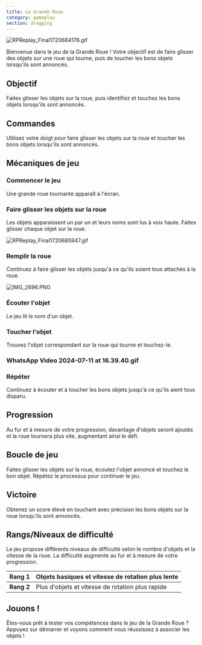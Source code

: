 ```yaml
---
title: La Grande Roue
category: gameplay
section: dragging
---
```

![RPReplay_Final1720684176.gif](https://help.studycat.com/hc/article_attachments/34931476777625)

Bienvenue dans le jeu de la Grande Roue ! Votre objectif est de faire glisser des objets sur une roue qui tourne, puis de toucher les bons objets lorsqu'ils sont annoncés.

## Objectif

Faites glisser les objets sur la roue, puis identifiez et touchez les bons objets lorsqu'ils sont annoncés.

## Commandes

Utilisez votre doigt pour faire glisser les objets sur la roue et toucher les bons objets lorsqu'ils sont annoncés.

## Mécaniques de jeu

### Commencer le jeu

Une grande roue tournante apparaît à l'écran.

### Faire glisser les objets sur la roue

Les objets apparaissent un par un et leurs noms sont lus à voix haute. Faites glisser chaque objet sur la roue.

![RPReplay_Final1720685947.gif](https://help.studycat.com/hc/article_attachments/34932060072217)

### Remplir la roue

Continuez à faire glisser les objets jusqu'à ce qu'ils soient tous attachés à la roue.

![IMG_2696.PNG](https://help.studycat.com/hc/article_attachments/34825529495577)

### Écouter l'objet

Le jeu lit le nom d'un objet.

### Toucher l'objet

Trouvez l'objet correspondant sur la roue qui tourne et touchez-le.

### WhatsApp Video 2024-07-11 at 16.39.40.gif

### Répéter

Continuez à écouter et à toucher les bons objets jusqu'à ce qu'ils aient tous disparu.

## Progression

Au fur et à mesure de votre progression, davantage d'objets seront ajoutés et la roue tournera plus vite, augmentant ainsi le défi.

## Boucle de jeu

Faites glisser les objets sur la roue, écoutez l'objet annoncé et touchez le bon objet. Répétez le processus pour continuer le jeu.

## Victoire

Obtenez un score élevé en touchant avec précision les bons objets sur la roue lorsqu'ils sont annoncés.

## Rangs/Niveaux de difficulté

Le jeu propose différents niveaux de difficulté selon le nombre d'objets et la vitesse de la roue. La difficulté augmente au fur et à mesure de votre progression.


| **Rang 1** | Objets basiques et vitesse de rotation plus lente |
| --- | --- |
| **Rang 2** | Plus d'objets et vitesse de rotation plus rapide |

## Jouons !

Êtes-vous prêt à tester vos compétences dans le jeu de la Grande Roue ? Appuyez sur démarrer et voyons comment vous réussissez à associer les objets !